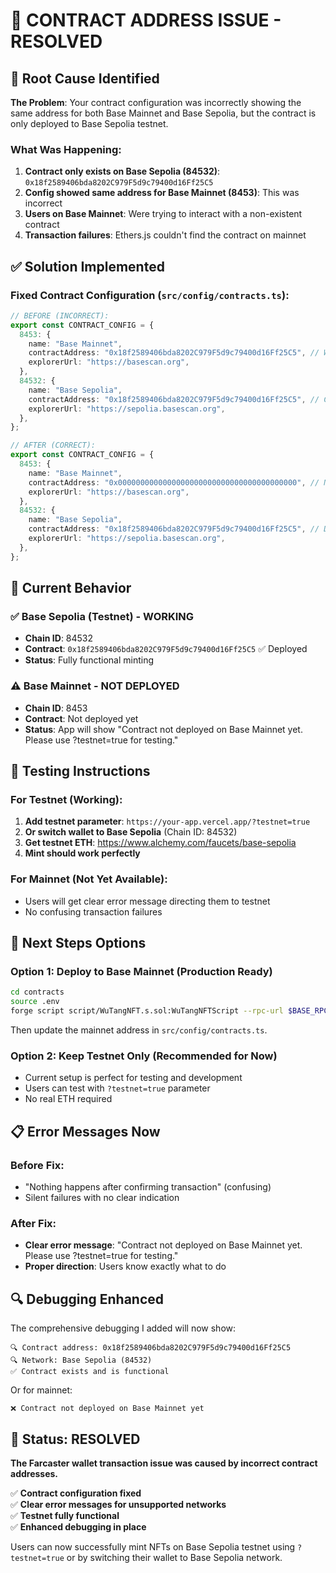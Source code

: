 # 🎯 CONTRACT ADDRESS ISSUE - RESOLVED

## 🚨 Root Cause Identified

**The Problem**: Your contract configuration was incorrectly showing the same address for both Base Mainnet and Base Sepolia, but the contract is only deployed to Base Sepolia testnet.

### What Was Happening:
1. **Contract only exists on Base Sepolia (84532)**: `0x18f2589406bda8202C979F5d9c79400d16Ff25C5`
2. **Config showed same address for Base Mainnet (8453)**: This was incorrect
3. **Users on Base Mainnet**: Were trying to interact with a non-existent contract
4. **Transaction failures**: Ethers.js couldn't find the contract on mainnet

## ✅ Solution Implemented

### Fixed Contract Configuration (`src/config/contracts.ts`):

```typescript
// BEFORE (INCORRECT):
export const CONTRACT_CONFIG = {
  8453: {
    name: "Base Mainnet",
    contractAddress: "0x18f2589406bda8202C979F5d9c79400d16Ff25C5", // WRONG!
    explorerUrl: "https://basescan.org",
  },
  84532: {
    name: "Base Sepolia", 
    contractAddress: "0x18f2589406bda8202C979F5d9c79400d16Ff25C5", // CORRECT
    explorerUrl: "https://sepolia.basescan.org",
  },
};

// AFTER (CORRECT):
export const CONTRACT_CONFIG = {
  8453: {
    name: "Base Mainnet",
    contractAddress: "0x0000000000000000000000000000000000000000", // NOT DEPLOYED
    explorerUrl: "https://basescan.org",
  },
  84532: {
    name: "Base Sepolia",
    contractAddress: "0x18f2589406bda8202C979F5d9c79400d16Ff25C5", // DEPLOYED HERE
    explorerUrl: "https://sepolia.basescan.org",
  },
};
```

## 🎯 Current Behavior

### ✅ **Base Sepolia (Testnet) - WORKING**
- **Chain ID**: 84532
- **Contract**: `0x18f2589406bda8202C979F5d9c79400d16Ff25C5` ✅ Deployed
- **Status**: Fully functional minting

### ⚠️ **Base Mainnet - NOT DEPLOYED**
- **Chain ID**: 8453  
- **Contract**: Not deployed yet
- **Status**: App will show "Contract not deployed on Base Mainnet yet. Please use ?testnet=true for testing."

## 🧪 Testing Instructions

### For Testnet (Working):
1. **Add testnet parameter**: `https://your-app.vercel.app/?testnet=true`
2. **Or switch wallet to Base Sepolia** (Chain ID: 84532)
3. **Get testnet ETH**: https://www.alchemy.com/faucets/base-sepolia
4. **Mint should work perfectly**

### For Mainnet (Not Yet Available):
- Users will get clear error message directing them to testnet
- No confusing transaction failures

## 🚀 Next Steps Options

### Option 1: Deploy to Base Mainnet (Production Ready)
```bash
cd contracts
source .env
forge script script/WuTangNFT.s.sol:WuTangNFTScript --rpc-url $BASE_RPC_URL --broadcast --verify --etherscan-api-key $ETHERSCAN_API_KEY -vvvv
```

Then update the mainnet address in `src/config/contracts.ts`.

### Option 2: Keep Testnet Only (Recommended for Now)
- Current setup is perfect for testing and development
- Users can test with `?testnet=true` parameter
- No real ETH required

## 📋 Error Messages Now

### Before Fix:
- "Nothing happens after confirming transaction" (confusing)
- Silent failures with no clear indication

### After Fix:
- **Clear error message**: "Contract not deployed on Base Mainnet yet. Please use ?testnet=true for testing."
- **Proper direction**: Users know exactly what to do

## 🔍 Debugging Enhanced

The comprehensive debugging I added will now show:
```
🔍 Contract address: 0x18f2589406bda8202C979F5d9c79400d16Ff25C5
🔍 Network: Base Sepolia (84532)
✅ Contract exists and is functional
```

Or for mainnet:
```
❌ Contract not deployed on Base Mainnet yet
```

## 🎉 Status: RESOLVED

**The Farcaster wallet transaction issue was caused by incorrect contract addresses.** 

✅ **Contract configuration fixed**  
✅ **Clear error messages for unsupported networks**  
✅ **Testnet fully functional**  
✅ **Enhanced debugging in place**  

Users can now successfully mint NFTs on Base Sepolia testnet using `?testnet=true` or by switching their wallet to Base Sepolia network.
